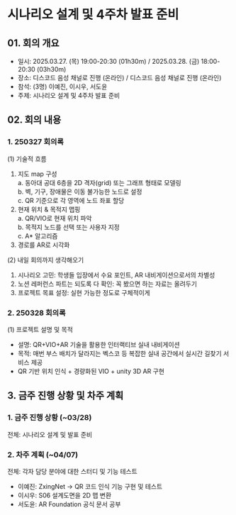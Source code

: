 # 시나리오 설계 및 4주차 발표 준비
## 01. 회의 개요
- 일시: 2025.03.27. (목) 19:00-20:30 (01h30m) / 2025.03.28. (금) 18:00-20:30 (03h30m)
- 장소: 디스코드 음성 채널로 진행 (온라인) / 디스코드 음성 채널로 진행 (온라인)
- 참석: (3명) 이예진, 이시우, 서도윤
- 주제: 시나리오 설계 및 4주차 발표 준비

## 02. 회의 내용
### 1. 250327 회의록
(1) 기술적 흐름
1. 지도 map 구성   
  a. 동아대 공대 6층을 2D 격자(grid) 또는 그래프 형태로 모델링   
  b. 벽, 기구, 장애물은 이동 불가능한 노드로 설정   
  c. QR 기준으로 각 영역에 노드 좌표 할당   
2. 현재 위치 & 목적지 맵핑   
  a. QR/VIO로 현재 위치 파악   
  b. 목적지 노드를 선택 또는 사용자 지정   
  c. A* 알고리즘   
3. 경로를 AR로 시각화

(2) 내일 회의까지 생각해오기   
1. 시나리오 고민: 학생들 입장에서 수요 포인트, AR 내비게이션으로서의 차별성
2. 노션 레퍼런스 파트는 되도록 다 확인: 꼭 봤으면 하는 자료는 올려두기
3. 프로젝트 목표 설정: 실현 가능한 정도로 구체적이게   

### 2. 250328 회의록
(1) 프로젝트 설명 및 목적
- 설명: QR+VIO+AR 기술을 활용한 인터랙티브 실내 내비게이션
- 목적: 매번 부스 배치가 달라지는 벡스코 등 복잡한 실내 공간에서 실시간 길찾기 서비스 제공
- QR 기반 위치 인식 + 경량화된 VIO + unity 3D AR 구현   

## 3. 금주 진행 상황 및 차주 계획
### 1. 금주 진행 상황 (~03/28)
전체: 시나리오 설계 및 발표 준비

### 2. 차주 계획 (~04/07)
전체: 각자 담당 분야에 대한 스터디 및 기능 테스트
- 이예진: ZxingNet -> QR 코드 인식 기능 구현 및 테스트
- 이시우: S06 설계도면을 2D 맵 변환
- 서도윤: AR Foundation 공식 문서 공부   
